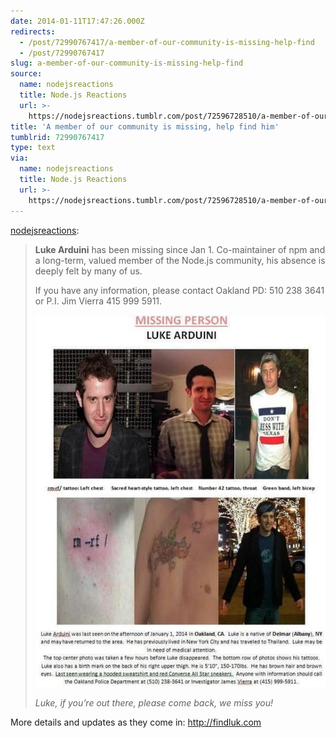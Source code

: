 ```yaml
---
date: 2014-01-11T17:47:26.000Z
redirects:
  - /post/72990767417/a-member-of-our-community-is-missing-help-find
  - /post/72990767417
slug: a-member-of-our-community-is-missing-help-find
source:
  name: nodejsreactions
  title: Node.js Reactions
  url: >-
    https://nodejsreactions.tumblr.com/post/72596728510/a-member-of-our-community-is-missing-help-find
title: 'A member of our community is missing, help find him'
tumblrid: 72990767417
type: text
via:
  name: nodejsreactions
  title: Node.js Reactions
  url: >-
    https://nodejsreactions.tumblr.com/post/72596728510/a-member-of-our-community-is-missing-help-find
---
```

<p><a href="http://nodejsreactions.tumblr.com/post/72596728510/a-member-of-our-community-is-missing-help-find-him" class="tumblr_blog">nodejsreactions</a>:</p>

<blockquote><p><strong>Luke Arduini</strong> has been missing since Jan 1. Co-maintainer of npm and a long-term, valued member of the Node.js community, his absence is deeply felt by many of us.</p>
<p>If you have any information, please contact Oakland PD: 510 238 3641 or P.I. Jim Vierra 415 999 5911.</p>

<p><img src="./tumblr_inline_mz1zubxT9C1s0m7nr.jpg" alt="image"/></p>

<p><em>Luke, if you’re out there, please come back, we miss you!</em></p></blockquote>

<p>More details and updates as they come in: <a href="http://findluk.com">http://findluk.com</a></p>
